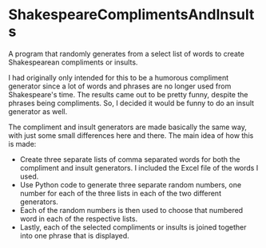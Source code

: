 # ShakespeareComplimentsAndInsults
A program that randomly generates from a select list of words to create Shakespearean compliments or insults.

I had originally only intended for this to be a humorous compliment generator since a lot of words and phrases are no longer used from Shakespeare's time.
The results came out to be pretty funny, despite the phrases being compliments. So, I decided it would be funny to do an insult generator as well.

The compliment and insult generators are made basically the same way, with just some small differences here and there.
The main idea of how this is made:

- Create three separate lists of comma separated words for both the compliment and insult generators. I included the Excel file of the words I used.
- Use Python code to generate three separate random numbers, one number for each of the three lists in each of the two different generators.
- Each of the random numbers is then used to choose that numbered word in each of the respective lists.
- Lastly, each of the selected compliments or insults is joined together into one phrase that is displayed.
